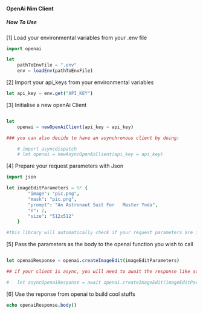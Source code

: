 #### OpenAi Nim Client

##### How To Use

[1] Load your environmental variables from your .env file

```nim
import openai

let 
    pathToEnvFile = ".env"
    env = loadEnv(pathToEnvFile)

```

[2] Import your api_keys from your environmental variables 

```nim
let api_key = env.get("API_KEY")
```

[3] Initialise a new openAi Client

```nim

let 
    openai = newOpenAiClient(api_key = api_key)

### you can also decide to have an asynchronous client by doing:

    # import asyncdispatch
    # let openai = newAsyncOpenAiClient(api_key = api_key)

```

[4] Prepare your request parameters with Json

```nim
import json

let imageEditParameters = %* {
        "image": "pic.png", 
        "mask": "pic.png", 
        "prompt": "An Astronaut Suit For   Master Yoda", 
        "n": 2, 
        "size": "512x512"
    }

#this library will automatically check if your request parameters are in agreement with what openAi requires, and will quit with helpful error messages if there is a disparity.

```

[5] Pass the parameters as the body to the openai function you wish to call 

```nim

let openaiResponse = openai.createImageEdit(imageEditParameters)

## if your client is async, you will need to await the response like so:

#   let asyncOpenaiResponse = await openai.createImageEdit(imageEditParameters)

```
[6] Use the reponse from openai to build cool stuffs 

```nim
echo openaiResponse.body()
```